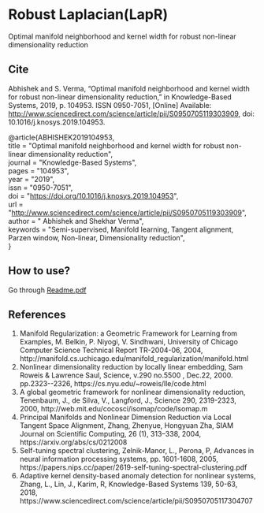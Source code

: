 # Robust Laplacian(LapR)
Optimal manifold neighborhood and kernel width for robust non-linear dimensionality reduction

## Cite
Abhishek and S. Verma, “Optimal manifold neighborhood and kernel width for robust non-linear dimensionality reduction,” in Knowledge-Based Systems, 2019, p. 104953. ISSN 0950-7051, [Online] Available: http://www.sciencedirect.com/science/article/pii/S0950705119303909, doi: 10.1016/j.knosys.2019.104953.

@article{ABHISHEK2019104953,\
title = "Optimal manifold neighborhood and kernel width for robust non-linear dimensionality reduction",\
journal = "Knowledge-Based Systems",\
pages = "104953",\
year = "2019",\
issn = "0950-7051",\
doi = "https://doi.org/10.1016/j.knosys.2019.104953",  
url = "http://www.sciencedirect.com/science/article/pii/S0950705119303909",  
author = " Abhishek and Shekhar Verma",\
keywords = "Semi-supervised, Manifold learning, Tangent alignment, Parzen window, Non-linear, Dimensionality reduction",\
}

## How to use?
Go through <a href="https://github.com/gitr00ki3/LapR/blob/master/0README.pdf">Readme.pdf</a>

## References
<ol>
	<li>Manifold Regularization: a Geometric Framework for Learning from Examples, M. Belkin, P. Niyogi, V. Sindhwani, University of Chicago Computer Science Technical Report TR-2004-06, 2004, http://manifold.cs.uchicago.edu/manifold_regularization/manifold.html</li>
	<li>Nonlinear dimensionality reduction by locally linear embedding, Sam Roweis & Lawrence Saul, Science, v.290 no.5500 , Dec.22, 2000. pp.2323--2326, https://cs.nyu.edu/~roweis/lle/code.html</li>
	<li>A global geometric framework for nonlinear dimensionality reduction, Tenenbaum, J., de Silva, V., Langford, J., Science 290, 2319-2323, 2000, http://web.mit.edu/cocosci/isomap/code/Isomap.m</li>
	<li>Principal Manifolds and Nonlinear Dimension Reduction via Local Tangent Space Alignment, Zhang, Zhenyue, Hongyuan Zha, SIAM Journal on Scientific Computing, 26 (1), 313–338, 2004, https://arxiv.org/abs/cs/0212008</li>
	<li>Self-tuning spectral clustering, Zelnik-Manor, L., Perona, P, Advances in neural information processing systems, pp. 1601-1608, 2005, https://papers.nips.cc/paper/2619-self-tuning-spectral-clustering.pdf</li>
	<li>Adaptive kernel density-based anomaly detection for nonlinear systems, Zhang, L., Lin, J., Karim, R, Knowledge-Based Systems 139, 50-63, 2018, https://www.sciencedirect.com/science/article/pii/S0950705117304707</li>
</ol>
